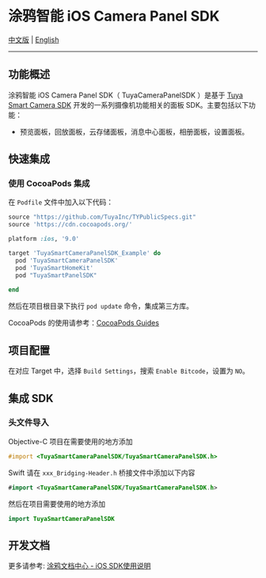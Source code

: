 # 涂鸦智能 iOS Camera Panel SDK 

[中文版](README-zh.md) | [English](README.md)

---

## 功能概述

涂鸦智能 iOS Camera Panel SDK（ TuyaCameraPanelSDK ）是基于 [Tuya Smart Camera SDK](<https://tuyainc.github.io/tuyasmart_camera_ios_sdk_doc/>) 开发的一系列摄像机功能相关的面板 SDK。主要包括以下功能：

- 预览面板，回放面板，云存储面板，消息中心面板，相册面板，设置面板。

## 快速集成

### 使用 CocoaPods 集成

在  ```Podfile``` 文件中加入以下代码：

```ruby
source "https://github.com/TuyaInc/TYPublicSpecs.git"
source 'https://cdn.cocoapods.org/'

platform :ios, '9.0'

target 'TuyaSmartCameraPanelSDK_Example' do
  pod 'TuyaSmartCameraPanelSDK'
  pod 'TuyaSmartHomeKit'
  pod "TuyaSmartPanelSDK"
  
end
```

然后在项目根目录下执行 ```pod update``` 命令，集成第三方库。

CocoaPods 的使用请参考：[CocoaPods Guides](https://guides.cocoapods.org/)

## 项目配置

在对应 Target 中，选择 ```Build Settings```，搜索  ```Enable Bitcode```，设置为 ```NO```。

## 集成 SDK

### 头文件导入

Objective-C 项目在需要使用的地方添加

```objective-c
#import <TuyaSmartCameraPanelSDK/TuyaSmartCameraPanelSDK.h>
```

Swift 请在  `xxx_Bridging-Header.h`  桥接文件中添加以下内容

```swift
#import <TuyaSmartCameraPanelSDK/TuyaSmartCameraPanelSDK.h>
```

然后在项目需要使用的地方添加

```swift
import TuyaSmartCameraPanelSDK
```
## 开发文档

更多请参考: [涂鸦文档中心 - iOS SDK使用说明](https://tuyainc.github.io/tuyasmart_camera_panel_ios_sdk_doc/zh-hans/)

